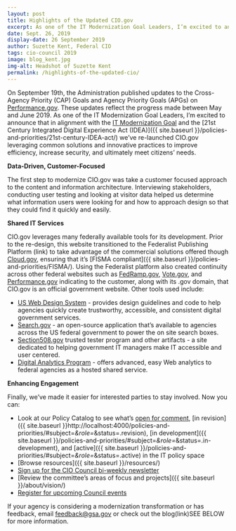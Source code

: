 ```yaml
---
layout: post
title: Highlights of the Updated CIO.gov
excerpt: As one of the IT Modernization Goal Leaders, I’m excited to announce that in alignment with the IT Modernization Goal and the 21st Century Integrated Digital Experience Act (IDEA) we’ve re-launched CIO.gov leveraging common solutions and innovative practices to improve efficiency, increase security, and ultimately meet citizens’ needs. your needs.
date: Sept. 26, 2019
display-date: 26 September 2019
author: Suzette Kent, Federal CIO
tags: cio-council 2019
image: blog_kent.jpg
img-alt: Headshot of Suzette Kent
permalink: /highlights-of-the-updated-cio/
---
```


On September 19th, the Administration published updates to the Cross-Agency Priority (CAP) Goals and Agency Priority Goals (APGs) on [Performance.gov](https://www.performance.gov). These updates reflect the progress made between May and June 2019. As one of the IT Modernization Goal Leaders, I’m excited to announce that in alignment with the [IT Modernization Goal](https://www.performance.gov/CAP/it-mod/) and the [21st Century Integrated Digital Experience Act (IDEA)]({{ site.baseurl }}/policies-and-priorities/21st-century-IDEA-act/) we’ve re-launched CIO.gov leveraging common solutions and innovative practices to improve efficiency, increase security, and ultimately meet citizens’ needs.

**Data-Driven, Customer-Focused**

The first step to modernize CIO.gov was take a customer focused approach to the content and information architecture. Interviewing stakeholders, conducting user testing and looking at visitor data helped us determine what information users were looking for and how to approach design so that they could find it quickly and easily.

**Shared IT Services**

CIO.gov leverages many federally available tools for its development. Prior to the re-design, this website transitioned to the Federalist Publishing Platform (link) to  take advantage of the commercial solutions offered though [Cloud.gov](https://cloud.gov), ensuring that it’s [FISMA compliant]({{ site.baseurl }}/policies-and-priorities/FISMA/). Using the Federalist platform also created continuity across other federal websites such as [FedRamp.gov](https://www.fedramp.gov), [Vote.gov](https://vote.gov), and [Performance.gov](https://www.performance.gov) indicating to the customer, along with its .gov domain, that CIO.gov is an official government website. Other tools used include:

* [US Web Design System](https://designsystem.digital.gov) - provides design guidelines and code to help agencies quickly create trustworthy, accessible, and consistent digital government services.
* [Search.gov](https://search.gov) - an open-source application that’s available to agencies across the US federal government to power the on site search boxes.
* [Section508.gov](https://www.section508.gov) trusted tester program and other artifacts - a site dedicated to helping government IT managers make IT accessible and user centered.
* [Digital Analytics Program](https://digital.gov/tag/digital-analytics-program/) - offers advanced, easy Web analytics to federal agencies as a hosted shared service.

**Enhancing Engagement**

Finally, we’ve made it easier for interested parties to stay involved. Now you can:

* Look at our Policy Catalog to see what’s [open for comment](/policies-and-priorities/#subject=*&role=*&status=.open), [in revision]({{ site.baseurl }}http://localhost:4000/policies-and-priorities/#subject=*&role=*&status=.revision), [in development]({{ site.baseurl }}/policies-and-priorities/#subject=*&role=*&status=.in-development), and [active]({{ site.baseurl }}/policies-and-priorities/#subject=*&role=*&status=.active) in the IT policy space
* [Browse resources]({{ site.baseurl }}/resources/)
* [Sign up for the CIO Council bi-weekly newsletter](https://public.govdelivery.com/accounts/USGSA/subscriber/new?topic_id=USGSA_715)
* [Review the committee’s areas of focus and projects]({{ site.baseurl }}/about/vision/)
* [Register for upcoming Council events](/programs-and-events/)


If your agency is considering a modernization transformation or has feedback, email [feedback@gsa.gov](mailto:feedback@gsa.gov) or check out the blog(link)SEE BELOW for more information.
